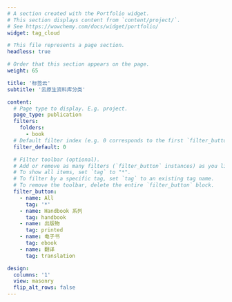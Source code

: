 ```yaml
---
# A section created with the Portfolio widget.
# This section displays content from `content/project/`.
# See https://wowchemy.com/docs/widget/portfolio/
widget: tag_cloud

# This file represents a page section.
headless: true

# Order that this section appears on the page.
weight: 65

title: '标签云'
subtitle: '云原生资料库分类'

content:
  # Page type to display. E.g. project.
  page_type: publication
  filters:
    folders:
      - book
  # Default filter index (e.g. 0 corresponds to the first `filter_button` instance below).
  filter_default: 0

  # Filter toolbar (optional).
  # Add or remove as many filters (`filter_button` instances) as you like.
  # To show all items, set `tag` to "*".
  # To filter by a specific tag, set `tag` to an existing tag name.
  # To remove the toolbar, delete the entire `filter_button` block.
  filter_button:
    - name: All
      tag: '*'
    - name: Handbook 系列
      tag: handbook
    - name: 出版物
      tag: printed
    - name: 电子书
      tag: ebook
    - name: 翻译
      tag: translation

design:
  columns: '1'
  view: masonry
  flip_alt_rows: false
---
```

